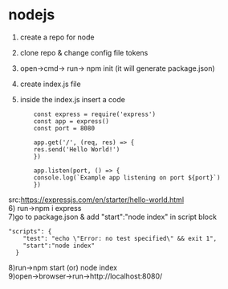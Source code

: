 # nodejs
1) create a repo for node
2) clone repo & change config file tokens

3) open->cmd-> run-> npm init (it will generate package.json)
4) create index.js file
5) inside the index.js insert a code
```
       const express = require('express')
       const app = express()
       const port = 8080

       app.get('/', (req, res) => {
       res.send('Hello World!')
       })

       app.listen(port, () => {
       console.log(`Example app listening on port ${port}`)
       })
```
src:https://expressjs.com/en/starter/hello-world.html <br>
6) run->npm i express <br>
7)go to package.json & add "start":"node index" in script block
```
"scripts": {
    "test": "echo \"Error: no test specified\" && exit 1",
    "start":"node index"
  }
```
8)run->npm start (or) node index<br>
9)open->browser->run->http://localhost:8080/